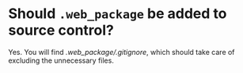 <!--
id: source_control
tags: ''
-->

# Should `.web_package` be added to source control?

Yes. You will find _.web_package/.gitignore_, which should take care of excluding the unnecessary files.
